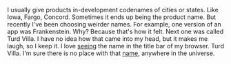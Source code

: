 I usually give products in-development codenames of cities or states. Like Iowa, Fargo, Concord. Sometimes it ends up being the product name. But recently I've been choosing weirder names. For example, one version of an app was Frankenstein. Why? Because that's how it felt. Next one was called Turd Villa. I have no idea how that came into my head, but it makes me laugh, so I keep it. I love <a href="http://scripting.com/images/2020/07/30/turdVillaInTitleBar.png">seeing</a> the name in the title bar of my browser. Turd Villa. I'm sure there is no place with that <a href="https://www.google.com/search?q=%22turd+villa%22">name</a>, anywhere in the universe. 
